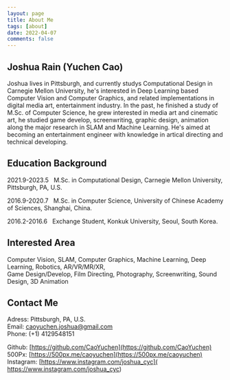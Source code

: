 ```yaml
---
layout: page
title: About Me
tags: [about]
date: 2022-04-07
comments: false
---
```




## Joshua Rain (Yuchen Cao) 
 
Joshua lives in Pittsburgh, and currently studys Computational Design in Carnegie Mellon University, he's interested in Deep Learning based Computer Vision and Computer Graphics, and related implementations in digital media art, entertainment industry. In the past, he finished a study of M.Sc. of Computer Science, he grew interested in media art and cinematic art, he studied game develop, screenwriting, graphic design, animation along the major research in SLAM and Machine Learning. He's aimed at becoming an entertainment engineer with knowledge in artical directing and technical developing.

## Education Background  

2021.9-2023.5 &nbsp; M.Sc. in Computational Design, Carnegie Mellon University, Pittsburgh, PA, U.S.

2016.9-2020.7 &nbsp; M.Sc. in Computer Science, University of Chinese Academy of Sciences, Shanghai, China. 

2016.2-2016.6 &nbsp; Exchange Student, Konkuk University, Seoul, South Korea.  

## Interested Area 

Computer Vision, SLAM, Computer Graphics, Machine Learning, Deep Learning, Robotics, AR/VR/MR/XR,   
Game Design/Develop, Film Directing, Photography, Screenwriting, Sound Design, 3D Animation


## Contact Me
 
Adress: Pittsburgh, PA, U.S.  
Email: caoyuchen.joshua@gmail.com  
Phone: (+1) 4129548151  

Github: [https://github.com/CaoYuchen](https://github.com/CaoYuchen)  
500Px: [https://500px.me/caoyuchen](https://500px.me/caoyuchen)  
Instagram: [https://www.instagram.com/joshua_cyc]( https://www.instagram.com/joshua_cyc)
	 
